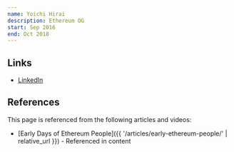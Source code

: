 ```yaml
---
name: Yoichi Hirai
description: Ethereum OG
start: Sep 2016
end: Oct 2018
---
```


## Links
- [LinkedIn](https://www.linkedin.com/in/yoichi-hirai-780567b/)

## References

This page is referenced from the following articles and videos:

- [Early Days of Ethereum People]({{ '/articles/early-ethereum-people/' | relative_url }}) - Referenced in content